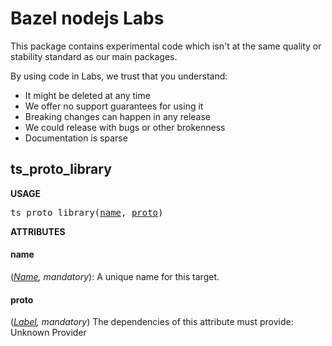 <!-- *********************
  DO NOT EDIT THIS FILE
  It is a generated build output from Stardoc.
  Instead you must edit the .bzl file where the rules are declared,
  or possibly a markdown file next to the .bzl file
 ********************* -->

# Bazel nodejs Labs

This package contains experimental code which isn't at the same quality or stability standard as our main packages.

By using code in Labs, we trust that you understand:

- It might be deleted at any time
- We offer no support guarantees for using it
- Breaking changes can happen in any release
- We could release with bugs or other brokenness
- Documentation is sparse


## ts_proto_library

**USAGE**

<pre>
ts_proto_library(<a href="#ts_proto_library-name">name</a>, <a href="#ts_proto_library-proto">proto</a>)
</pre>



**ATTRIBUTES**


<h4 id="ts_proto_library-name">name</h4>

(*<a href="https://bazel.build/docs/build-ref.html#name">Name</a>, mandatory*): A unique name for this target.


<h4 id="ts_proto_library-proto">proto</h4>

(*<a href="https://bazel.build/docs/build-ref.html#labels">Label</a>, mandatory*)  The dependencies of this attribute must provide: Unknown Provider





